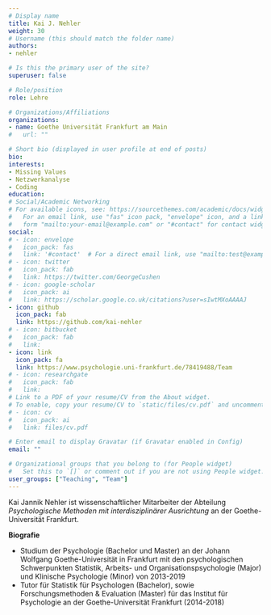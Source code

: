 ```yaml
---
# Display name
title: Kai J. Nehler
weight: 30
# Username (this should match the folder name)
authors:
- nehler

# Is this the primary user of the site?
superuser: false

# Role/position
role: Lehre

# Organizations/Affiliations
organizations:
- name: Goethe Universität Frankfurt am Main
#   url: ""

# Short bio (displayed in user profile at end of posts)
bio:
interests:
- Missing Values
- Netzwerkanalyse
- Coding
education:
# Social/Academic Networking
# For available icons, see: https://sourcethemes.com/academic/docs/widgets/#icons
#   For an email link, use "fas" icon pack, "envelope" icon, and a link in the
#   form "mailto:your-email@example.com" or "#contact" for contact widget.
social:
# - icon: envelope
#   icon_pack: fas
#   link: '#contact'  # For a direct email link, use "mailto:test@example.org".
# - icon: twitter
#   icon_pack: fab
#   link: https://twitter.com/GeorgeCushen
# - icon: google-scholar
#   icon_pack: ai
#   link: https://scholar.google.co.uk/citations?user=sIwtMXoAAAAJ
- icon: github
  icon_pack: fab
  link: https://github.com/kai-nehler
# - icon: bitbucket
#   icon_pack: fab
#   link:
- icon: link
  icon_pack: fa
  link: https://www.psychologie.uni-frankfurt.de/78419488/Team
# - icon: researchgate
#   icon_pack: fab
#   link:
# Link to a PDF of your resume/CV from the About widget.
# To enable, copy your resume/CV to `static/files/cv.pdf` and uncomment the lines below.
# - icon: cv
#   icon_pack: ai
#   link: files/cv.pdf

# Enter email to display Gravatar (if Gravatar enabled in Config)
email: ""

# Organizational groups that you belong to (for People widget)
#   Set this to `[]` or comment out if you are not using People widget.
user_groups: ["Teaching", "Team"]
---
```


Kai Jannik Nehler ist wissenschaftlicher Mitarbeiter der Abteilung _Psychologische Methoden mit interdisziplinärer Ausrichtung_ an der Goethe-Universität Frankfurt.

**Biografie**

- Studium der Psychologie (Bachelor und Master) an der Johann Wolfgang Goethe-Universität in Frankfurt mit den psychologischen Schwerpunkten Statistik, Arbeits- und Organisationspsychologie (Major) und Klinische Psychologie (Minor) von 2013-2019
- Tutor für Statistik für Psychologen (Bachelor), sowie Forschungsmethoden & Evaluation (Master) für das Institut für Psychologie an der Goethe-Universität Frankfurt (2014-2018)
